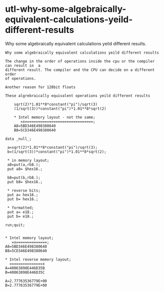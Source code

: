 # utl-why-some-algebraically-equivalent-calculations-yeild-different-results
Why some algebraically equivalent calculations yeild different results.

    Why some algebraically equivalent calculations yeild different results

    The change in the order of operations inside the cpu or the compiler can result in  a
    different result. The compiler and the CPU can decide on a different order
    of operations.

    Another reason for 128bit floats

    These algrebraically equivalent operations yeild different results

        sqrt(2)*1.01**8*constant("pi")/sqrt(3)
        (1/sqrt(3))*constant("pi")*1.01**8*sqrt(2)

        * Intel memory layout - not the same;
           =x===============================;
        A8=5BD346E498380640
        B8=5CD346E498380640

    data _null_;

     a=sqrt(2)*1.01**8*constant("pi")/sqrt(3);
     b=(1/sqrt(3))*constant("pi")*1.01**8*sqrt(2);

     * in memory layout;
     a8=put(a,rb8.);
     put a8= $hex16.;

     b8=put(b,rb8.);
     put b8= $hex16.;

     * reverse bits;
     put a= hex16.;
     put b= hex16.;

     * formatted;
     put a= e18.;
     put b= e18.;

    run;quit;


    * Intel memory layout;
       =x==============;
    A8=5BD346E498380640
    B8=5CD346E498380640

    * Intel reverse memory layout;
      ===============x
    A=40063898E446D35B
    B=40063898E446D35C

    A=2.77763536779E+00
    B=2.77763536779E+00
